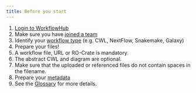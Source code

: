 ```yaml
---
title: Before you start
---
```



1. [Login to WorkflowHub](/docs/logging-in)
2. Make sure you have [joined a team](/docs/joining-a-team)
3. Identify your [workflow type](/docs/supported-workflow-types) (e.g. CWL, NextFlow, Snakemake, Galaxy)
4. Prepare your files!
5. A workflow file, URL or RO-Crate is mandatory.
6. The abstract CWL and diagram are optional.
7. Make sure that the uploaded or referenced files do not contain spaces in the filename.
8. Prepare your [metadata](/docs/metadata-list)
9. See the [Glossary](/docs/glossary) for more details.
